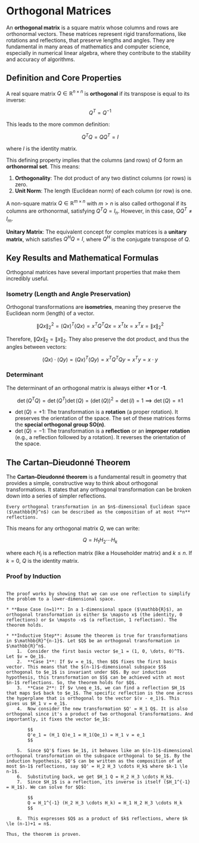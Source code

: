 # Orthogonal Matrices

An **orthogonal matrix** is a square matrix whose columns and rows are orthonormal vectors. These matrices represent rigid transformations, like rotations and reflections, that preserve lengths and angles. They are fundamental in many areas of mathematics and computer science, especially in numerical linear algebra, where they contribute to the stability and accuracy of algorithms.

## Definition and Core Properties

A real square matrix $Q \in \mathbb{R}^{n \times n}$ is **orthogonal** if its transpose is equal to its inverse:

$$
Q^T = Q^{-1}
$$

This leads to the more common definition:

$$
Q^T Q = Q Q^T = I
$$

where $I$ is the identity matrix.

This defining property implies that the columns (and rows) of $Q$ form an **orthonormal set**. This means:
1.  **Orthogonality**: The dot product of any two distinct columns (or rows) is zero.
2.  **Unit Norm**: The length (Euclidean norm) of each column (or row) is one.

A non-square matrix $Q \in \mathbb{R}^{m \times n}$ with $m > n$ is also called orthogonal if its columns are orthonormal, satisfying $Q^T Q = I_n$. However, in this case, $Q Q^T \neq I_m$.

**Unitary Matrix**: The equivalent concept for complex matrices is a **unitary matrix**, which satisfies $Q^H Q = I$, where $Q^H$ is the conjugate transpose of $Q$.

## Key Results and Mathematical Formulas

Orthogonal matrices have several important properties that make them incredibly useful.

### Isometry (Length and Angle Preservation)
Orthogonal transformations are **isometries**, meaning they preserve the Euclidean norm (length) of a vector.

$$
\|Qx\|_2^2 = (Qx)^T(Qx) = x^T Q^T Q x = x^T I x = x^T x = \|x\|_2^2
$$

Therefore, $\|Qx\|_2 = \|x\|_2$. They also preserve the dot product, and thus the angles between vectors:

$$
(Qx) \cdot (Qy) = (Qx)^T(Qy) = x^T Q^T Q y = x^T y = x \cdot y
$$

### Determinant
The determinant of an orthogonal matrix is always either **+1** or **-1**.

$$
\det(Q^T Q) = \det(Q^T)\det(Q) = (\det(Q))^2 = \det(I) = 1 \implies \det(Q) = \pm 1
$$

* $\det(Q) = +1$: The transformation is a **rotation** (a proper rotation). It preserves the orientation of the space. The set of these matrices forms the **special orthogonal group SO(n)**.
* $\det(Q) = -1$: The transformation is a **reflection** or an **improper rotation** (e.g., a reflection followed by a rotation). It reverses the orientation of the space.

## The Cartan–Dieudonné Theorem

The **Cartan–Dieudonné theorem** is a fundamental result in geometry that provides a simple, constructive way to think about orthogonal transformations. It states that any orthogonal transformation can be broken down into a series of simpler reflections.

````{prf:theorem} Cartan–Dieudonné theorem
Every orthogonal transformation in an $n$-dimensional Euclidean space ($\mathbb{R}^n$) can be described as the composition of at most **n** reflections.
````

This means for any orthogonal matrix $Q$, we can write:

$$
Q = H_1 H_2 \cdots H_k
$$

where each $H_i$ is a reflection matrix (like a Householder matrix) and $k \le n$. If $k=0$, $Q$ is the identity matrix.

### Proof by Induction

````{prf:proof}

The proof works by showing that we can use one reflection to simplify the problem to a lower-dimensional space.

* **Base Case (n=1)**: In a 1-dimensional space ($\mathbb{R}$), an orthogonal transformation is either $x \mapsto x$ (the identity, 0 reflections) or $x \mapsto -x$ (a reflection, 1 reflection). The theorem holds.

* **Inductive Step**: Assume the theorem is true for transformations in $\mathbb{R}^{n-1}$. Let $Q$ be an orthogonal transformation in $\mathbb{R}^n$.
    1.  Consider the first basis vector $e_1 = (1, 0, \dots, 0)^T$. Let $v = Qe_1$.
    2.  **Case 1**: If $v = e_1$, then $Q$ fixes the first basis vector. This means that the $(n-1)$-dimensional subspace $S$ orthogonal to $e_1$ is invariant under $Q$. By our induction hypothesis, this transformation on $S$ can be achieved with at most $n-1$ reflections. So, the theorem holds for $Q$.
    3.  **Case 2**: If $v \neq e_1$, we can find a reflection $H_1$ that maps $v$ back to $e_1$. The specific reflection is the one across the hyperplane that is orthogonal to the vector $(v - e_1)$. This gives us $H_1 v = e_1$.
    4.  Now consider the new transformation $Q' = H_1 Q$. It is also orthogonal since it's a product of two orthogonal transformations. And importantly, it fixes the vector $e_1$:
        
        $$
        Q'e_1 = (H_1 Q)e_1 = H_1(Qe_1) = H_1 v = e_1
        $$
        
    5.  Since $Q'$ fixes $e_1$, it behaves like an $(n-1)$-dimensional orthogonal transformation on the subspace orthogonal to $e_1$. By the induction hypothesis, $Q'$ can be written as the composition of at most $n-1$ reflections, say $Q' = H_2 H_3 \cdots H_k$ where $k-1 \le n-1$.
    6.  Substituting back, we get $H_1 Q = H_2 H_3 \cdots H_k$.
    7.  Since $H_1$ is a reflection, its inverse is itself ($H_1^{-1} = H_1$). We can solve for $Q$:
        
        $$
        Q = H_1^{-1} (H_2 H_3 \cdots H_k) = H_1 H_2 H_3 \cdots H_k
        $$
        
    8.  This expresses $Q$ as a product of $k$ reflections, where $k \le (n-1)+1 = n$.

Thus, the theorem is proven.
````